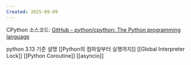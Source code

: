 ```yaml
---
Created: 2025-09-09
---
```

CPython 소스코드: [GitHub - python/cpython: The Python programming language](https://github.com/python/cpython)

python 3.13 기준 설명
[[Python의 컴파일부터 실행까지]]
[[Global Interpreter Lock]]
[[Python Coroutine]]
[[asyncio]]